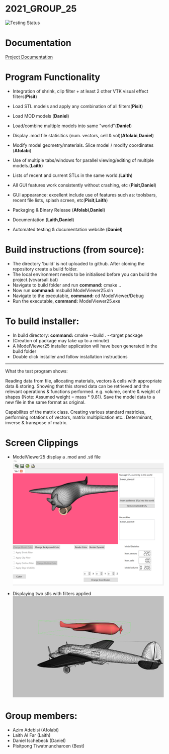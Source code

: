 # 2021_GROUP_25

![Testing Status](https://github.com/Daniel-Ischebeck/2021_GROUP_25/actions/workflows/cmake-test.yml/badge.svg)


# Documentation
[Project Documentation](https://daniel-ischebeck.github.io/2021_GROUP_25/)


# Program Functionality

- Integration of shrink, clip filter + at least 2 other VTK visual effect filters(**Pisit**)			
- Load STL models and apply any combination of all filters(**Pisit**)					
- Load MOD models (**Daniel**)						
- Load/combine multiple models into same "world"(**Daniel**)						
- Display .mod file statisitics (num. vectors, cell & vol)(**Afolabi**,**Daniel**)		
- Modify model geometry/materials. Slice model / modify coordinates	(**Afolabi**)		
- Use of multiple tabs/windows for parallel viewing/editing of multiple models.(**Laith**)
- Lists of recent and current STLs in the same world.(**Laith**)					
- All GUI features work consistently without crashing, etc (**Pisit**,**Daniel**)		
- GUI appearance: excellent include use of features such as: toolsbars, recent file lists, splash screen, etc(**Pisit**,**Laith**)	

- Packaging & Binary Release (**Afolabi**,**Daniel**)
- Documentation (**Laith**,**Daniel**)
- Automated testing & documentation website (**Daniel**)				





# Build instructions (from source):

* The directory 'build' is not uploaded to github. After cloning the repository create a build folder.
* The local environment needs to be initialised before you can build the project.(vcvarsall.bat)
* Navigate to build folder and run **command:** cmake ..
* Now run **command:** msbuild ModelViewer25.sln
* Navigate to the executable, **command:** cd ModelViewer/Debug
* Run the executable, **command:** ModelViewer25.exe


# To build installer:
* In build directory: **command:** cmake --build . --target package
* (Creation of package may take up to a minute)
* A ModelViewer25 installer application will have been generated in the build folder
* Double click installer and follow installation instructions

-------------------------------------------------------------------------------------------
What the test program shows:

Reading data from file, allocating materials, vectors & cells with appropriate data & storing.
Showing that this stored data can be retrieved and the relevant operations & functions performed.
e.g. volume, centre & weight of shapes (Note: Assumed weight = mass * 9.81).
Save the model data to a new file in the same format as original.

Capabilites of the matrix class.
Creating various standard matricies, performing rotations of vectors, matrix multiplication etc..
Determinant, inverse & transpose of matrix.


# Screen Clippings
  * ModelViewer25 display a .mod and .stl file
![alt text](https://github.com/Daniel-Ischebeck/2021_GROUP_25/blob/main/ModelViewer/images/mod_and_stl.png "ModelViewer25 display a .mod and .stl file")

  * Displaying two stls with filters applied
![alt text](https://github.com/Daniel-Ischebeck/2021_GROUP_25/blob/main/ModelViewer/images/two_planes.png "Displaying two stls with filters applied")



# Group members:
  * Azim Adebisi  (Afolabi)
  * Laith Al Far  (Laith)
  * Daniel Ischebeck (Daniel)
  * Pisitpong Tiwatmuncharoen (Best)